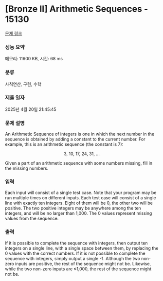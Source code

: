 # [Bronze II] Arithmetic Sequences - 15130 

[문제 링크](https://www.acmicpc.net/problem/15130) 

### 성능 요약

메모리: 11600 KB, 시간: 68 ms

### 분류

사칙연산, 구현, 수학

### 제출 일자

2025년 4월 20일 21:45:45

### 문제 설명

<p>An Arithmetic Sequence of integers is one in which the next number in the sequence is obtained by adding a constant to the current number. For example, this is an arithmetic sequence (the constant is 7):</p>

<p style="text-align:center">3, 10, 17, 24, 31, …</p>

<p>Given a part of an arithmetic sequence with some numbers missing, fill in the missing numbers.</p>

### 입력 

 <p>Each input will consist of a single test case. Note that your program may be run multiple times on different inputs. Each test case will consist of a single line with exactly ten integers. Eight of them will be 0, the other two will be positive. The two positive integers may be anywhere among the ten integers, and will be no larger than 1,000. The 0 values represent missing values from the sequence.</p>

### 출력 

 <p>If it is possible to complete the sequence with integers, then output ten integers on a single line, with a single space between them, by replacing the 0 values with the correct numbers. If it is not possible to complete the sequence with integers, simply output a single -1. Although the two non-zero inputs are positive, the rest of the sequence might not be. Likewise, while the two non-zero inputs are ≤1,000, the rest of the sequence might not be.</p>

